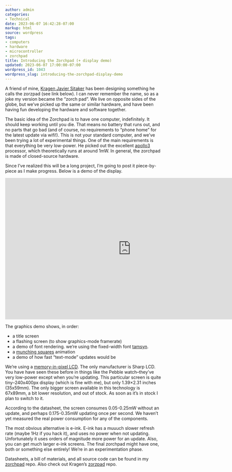 ```yaml
---
author: admin
categories:
- Technical
date: 2023-06-07 16:42:28-07:00
markup: html
source: wordpress
tags:
- computers
- hardware
- microcontroller
- zorchpad
title: Introducing the Zorchpad (+ display demo)
updated: 2023-06-07 17:00:00-07:00
wordpress_id: 1043
wordpress_slug: introducing-the-zorchpad-display-demo
---
```

A friend of mine, [Kragen Javier Sitaker](http://canonical.org/~kragen/) has been designing something he calls the zorzpad (see link below). I can never remember the name, so as a joke my version became the “zorch pad”. We live on opposite sides of the globe, but we’ve picked up the same or similar hardware, and have been having fun developing the hardware and software together.

The basic idea of the Zorchpad is to have one computer, indefinitely. It should keep working until you die. That means no battery that runs out, and no parts that go bad (and of course, no requirements to “phone home” for the latest update via wifi!). This is not your standard computer, and we’ve been trying a lot of experimental things. One of the main requirements is that everything be very low-power. He picked out the excellent [apollo3](https://www.sparkfun.com/categories/tags/apollo3) processor, which theoretically runs at around 1mW. In general, the zorchpad is made of closed-source hardware.

Since I’ve realized this will be a long project, I’m going to post it piece-by-piece as I make progress. Below is a demo of the display.

<iframe allow="accelerometer; autoplay; clipboard-write; encrypted-media; gyroscope; picture-in-picture; web-share" allowfullscreen="" frameborder="0" height="456" src="https://www.youtube.com/embed/CXOpiH0CqLo?feature=oembed" title="Zorchpad Graphics Demo (pre-alpha)" width="810"></iframe>

The graphics demo shows, in order:

-   a title screen
-   a flashing screen (to show graphics-mode framerate)
-   a demo of font rendering. we’re using the fixed-width font [tamsyn](http://www.fial.com/~scott/tamsyn-font/).
-   a [munching squares](https://en.wikipedia.org/wiki/Munching_square) animation
-   a demo of how fast “text-mode” updates would be

We’re using a [memory-in-pixel LCD](https://www.sharpsde.com/products/displays/model/ls027b7dh01/#productview). The only manufacturer is Sharp LCD. You have have seen these before in things like the Pebble watch–they’ve very low-power except when you’re updating. This particular screen is quite tiny–240x400px display (which is fine with me), but only 1.39×2.31 inches (35x59mm). The only bigger screen available in this technology is 67x89mm, a bit lower resolution, and out of stock. As soon as it’s in stock I plan to switch to it.

According to the datasheet, the screen consumes 0.05-0.25mW without an update, and perhaps 0.175-0.35mW updating once per second. We haven’t yet measured the real power consumption for any of the components.

The most obvious alternative is e-ink. E-ink has a muuuch slower refresh rate (maybe 1Hz if you hack it), and uses no power when not updating. Unfortunately it uses orders of magnitude more power for an update. Also, you can get much larger e-ink screens. The final zorchpad might have one, both or something else entirely! We’re in an experimentation phase.

Datasheets, a bill of materials, and all source code can be found in my [zorchpad](https://github.com/za3k/zorchpad) repo. Also check out Kragen’s [zorzpad](http://canonical.org/~kragen/sw/zorzpad/) repo.
